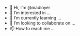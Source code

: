 - 👋 Hi, I’m @madloyer
- 👀 I’m interested in ...
- 🌱 I’m currently learning ...
- 💞️ I’m looking to collaborate on ...
- 📫 How to reach me ...

<!---
madloyer/madloyer is a ✨ special ✨ repository because its `README.md` (this file) appears on your GitHub profile.
You can click the Preview link to take a look at your changes.
--->
